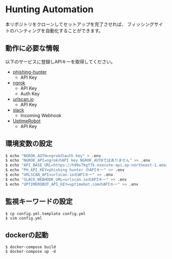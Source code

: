 # Hunting Automation

本リポジトリをクローンしてセットアップを完了させれば、
フィッシングサイトのハンティングを自動化することができます。

## 動作に必要な情報
以下のサービスに登録しAPIキーを取得してください。

* [phishing-hunter](https://phishing-hunter.com)
	* API Key
* [ngrok](https://ngrok.com/)
	* API Key
	* Auth Key
* [urlscan.io](https://urlscan.io/)
	* API Key
* [slack](https://slack.com/intl/ja-jp/help/articles/115005265063-Slack-%E3%81%A7%E3%81%AE-Incoming-Webhook-%E3%81%AE%E5%88%A9%E7%94%A8)
	* Incoming Webhook
* [UptimeRobot](https://uptimerobot.com/)
	* API Key

## 環境変数の設定
```bash
$ echo "NGROK_AUTH=ngrokのauth key" > .env
$ echo "NGROK_API=ngrokのAPI key NGROK_AUTHではありません" >> .env
$ echo "API_BASE_URL=https://h99x7kgf7k.execute-api.ap-northeast-1.amazonaws.com/prod" >> .env
$ echo "PH_API_KEY=phishing hunter のAPIキー" >> .env
$ echo "URLSCAN_API=urlscan.ioのAPIキー" >> .env
$ echo "SLACK_WEBHOOK_URL=urlscan.ioのAPIキー" >> .env
$ echo "UPTIMEROBOT_API_KEY=uptimebot.comのAPIキー" >> .env
```

## 監視キーワードの設定
```
$ cp config.yml.template config.yml
$ vim config.yml
```

## dockerの起動
```
$ docker-compose build
$ docker-compose up -d
```
